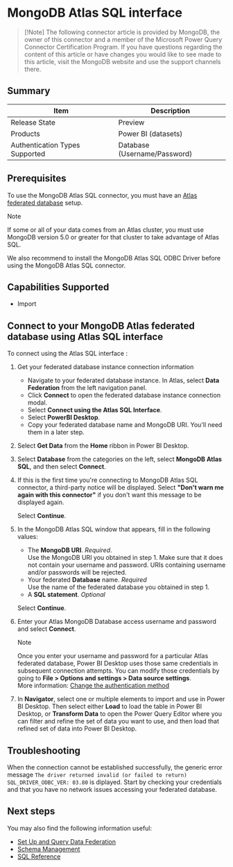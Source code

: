 # MongoDB Atlas SQL interface

> [!Note] The following connector article is provided by MongoDB, the owner of this connector and a member of the 
> Microsoft Power Query Connector Certification Program. If you have questions regarding the content of this article or 
> have changes you would like to see made to this article, visit the MongoDB website and use the support channels there.

## Summary

| Item                               | Description                  |
|------------------------------------|------------------------------|
| Release State                      | Preview                      |
| Products                           | Power BI (datasets)          |
| Authentication Types Supported     | Database (Username/Password) |

## Prerequisites
To use the MongoDB Atlas SQL connector, you must have an 
[Atlas federated database](https://www.mongodb.com/docs/atlas/data-federation/) setup.
> [!NOTE]
> If some or all of your data comes from an Atlas cluster, you must use MongoDB version 5.0 or greater for that cluster 
> to take advantage of Atlas SQL.

We also recommend to install the MongoDB Atlas SQL ODBC Driver before using the MongoDB Atlas SQL connector.


## Capabilities Supported
* Import

## Connect to your MongoDB Atlas federated database using Atlas SQL interface

To connect using the Atlas SQL interface :

1. Get your federated database instance connection information
   - Navigate to your federated database instance. In Atlas, select **Data Federation** from the left navigation panel.
   - Click **Connect** to open the federated database instance connection modal.
   - Select **Connect using the Atlas SQL Interface**.
   - Select **PowerBI Desktop**.
   - Copy your federated database name and MongoDB URI. You'll need them in a later step.

2. Select **Get Data** from the **Home** ribbon in Power BI Desktop.

3. Select **Database** from the categories on the left, select **MongoDB Atlas SQL**, and then select **Connect**.

4. If this is the first time you're connecting to MongoDB Atlas SQL connector, a third-party notice will be displayed. 
   Select **"Don't warn me again with this connector"** if you don't want this message to be displayed again.

   Select **Continue**. 

5. In the MongoDB Atlas SQL window that appears, fill in the following values:
   - The **MongoDB URI**. _Required_.   
     Use the MongoDB URI you obtained in step 1.  Make sure that it does not contain your username and password. URIs containing username and/or passwords will be rejected.
   -  Your federated **Database** name. _Required_  
      Use the name of the federated database you obtained in step 1.
   - A **SQL statement**.  _Optional_
   
   Select **Continue**. 
6. Enter your Atlas MongoDB Database access username and password and select **Connect**.
   > [!NOTE]
   > Once you enter your username and password for a particular Atlas federated database, Power BI Desktop uses those 
   > same credentials in subsequent connection attempts. You can modify those credentials by going to **File > Options 
   > and settings > Data source settings**.  
   > More information: [Change the authentication method](../connector-authentication.md#change-the-authentication-method)

7. In **Navigator**, select one or multiple elements to import and use in Power BI Desktop. 
   Then select either **Load** to load the table in Power BI Desktop, or **Transform Data** to open the Power Query 
   Editor where you can filter and refine the set of data you want to use, and then load that refined set of data into 
   Power BI Desktop.

## Troubleshooting

When the connection cannot be established successfully, the generic error message 
`The driver returned invalid (or failed to return) SQL_DRIVER_ODBC_VER: 03.80` is diplayed.
Start by checking your credentials and that you have no network issues accessing your federated database.

## Next steps

You may also find the following information useful:
* [Set Up and Query Data Federation](https://www.mongodb.com/docs/atlas/data-federation/)
* [Schema Management](https://www.mongodb.com/docs/atlas/data-federation/query/sql/schema-management/)
* [SQL Reference](https://www.mongodb.com/docs/atlas/data-federation/query/sql/reference/)
